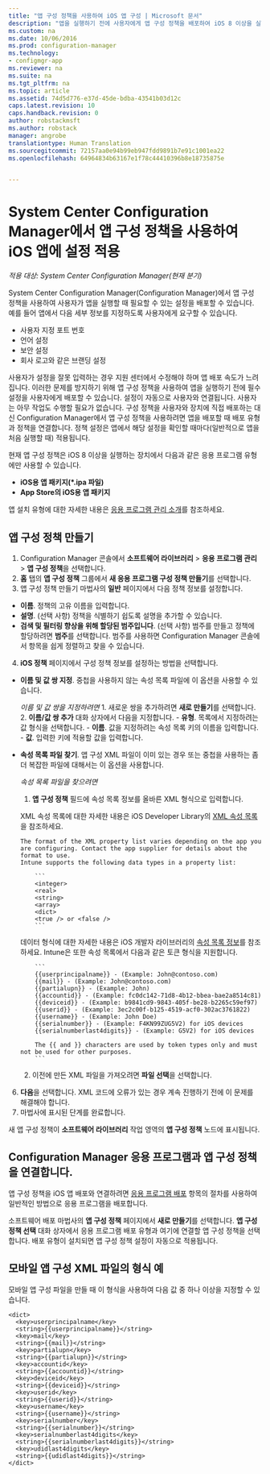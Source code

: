 ```yaml
---
title: "앱 구성 정책을 사용하여 iOS 앱 구성 | Microsoft 문서"
description: "앱을 실행하기 전에 사용자에게 앱 구성 정책을 배포하여 iOS 8 이상을 실행 중인 장치의 구성 문제를 해결합니다."
ms.custom: na
ms.date: 10/06/2016
ms.prod: configuration-manager
ms.technology:
- configmgr-app
ms.reviewer: na
ms.suite: na
ms.tgt_pltfrm: na
ms.topic: article
ms.assetid: 74d5d776-e37d-45de-bdba-43541b03d12c
caps.latest.revision: 10
caps.handback.revision: 0
author: robstackmsft
ms.author: robstack
manager: angrobe
translationtype: Human Translation
ms.sourcegitcommit: 72157aa0e94b99eb947fdd9891b7e91c1001ea22
ms.openlocfilehash: 64964834b63167e1f78c44410396b8e18735875e


---
```

# <a name="apply-settings-to-ios-apps-with-app-configuration-policies-in-system-center-configuration-manager"></a>System Center Configuration Manager에서 앱 구성 정책을 사용하여 iOS 앱에 설정 적용

*적용 대상: System Center Configuration Manager(현재 분기)*


System Center Configuration Manager(Configuration Manager)에서 앱 구성 정책을 사용하여 사용자가 앱을 실행할 때 필요할 수 있는 설정을 배포할 수 있습니다. 예를 들어 앱에서 다음 세부 정보를 지정하도록 사용자에게 요구할 수 있습니다.
- 사용자 지정 포트 번호
- 언어 설정
- 보안 설정
- 회사 로고와 같은 브랜딩 설정

사용자가 설정을 잘못 입력하는 경우 지원 센터에서 수정해야 하며 앱 배포 속도가 느려집니다.
이러한 문제를 방지하기 위해 앱 구성 정책을 사용하여 앱을 실행하기 전에 필수 설정을 사용자에게 배포할 수 있습니다. 설정이 자동으로 사용자와 연결됩니다. 사용자는 아무 작업도 수행할 필요가 없습니다.
구성 정책을 사용자와 장치에 직접 배포하는 대신 Configuration Manager에서 앱 구성 정책을 사용하려면 앱을 배포할 때 배포 유형과 정책을 연결합니다. 정책 설정은 앱에서 해당 설정을 확인할 때마다(일반적으로 앱을 처음 실행할 때) 적용됩니다.

현재 앱 구성 정책은 iOS 8 이상을 실행하는 장치에서 다음과 같은 응용 프로그램 유형에만 사용할 수 있습니다.

- **iOS용 앱 패키지(*.ipa 파일)**
- **App Store의 iOS용 앱 패키지**

앱 설치 유형에 대한 자세한 내용은 [응용 프로그램 관리 소개](/sccm/apps/understand/introduction-to-application-management)를 참조하세요.

## <a name="create-an-app-configuration-policy"></a>앱 구성 정책 만들기

1. Configuration Manager 콘솔에서 **소프트웨어 라이브러리** > **응용 프로그램 관리** > **앱 구성 정책**을 선택합니다.
2. **홈** 탭의 **앱 구성 정책** 그룹에서 **새 응용 프로그램 구성 정책 만들기**를 선택합니다.
3. 앱 구성 정책 만들기 마법사의 **일반** 페이지에서 다음 정책 정보를 설정합니다.
  - **이름**. 정책의 고유 이름을 입력합니다.
  - **설명**. (선택 사항) 정책을 식별하기 쉽도록 설명을 추가할 수 있습니다.
  - **검색 및 필터링 향상을 위해 할당된 범주입니다**. (선택 사항) 범주를 만들고 정책에 할당하려면 **범주**를 선택합니다. 범주를 사용하면 Configuration Manager 콘솔에서 항목을 쉽게 정렬하고 찾을 수 있습니다.
4. **iOS 정책** 페이지에서 구성 정책 정보를 설정하는 방법을 선택합니다.
  - **이름 및 값 쌍 지정**. 중첩을 사용하지 않는 속성 목록 파일에 이 옵션을 사용할 수 있습니다.

      *이름 및 값 쌍을 지정하려면*
        1. 새로운 쌍을 추가하려면 **새로 만들기**를 선택합니다.
        2. **이름/값 쌍 추가** 대화 상자에서 다음을 지정합니다.
            - **유형**. 목록에서 지정하려는 값 형식을 선택합니다.
            - **이름**. 값을 지정하려는 속성 목록 키의 이름을 입력합니다.
            - **값**. 입력한 키에 적용할 값을 입력합니다.

  - **속성 목록 파일 찾기**. 앱 구성 XML 파일이 이미 있는 경우 또는 중첩을 사용하는 좀 더 복잡한 파일에 대해서는 이 옵션을 사용합니다.

    *속성 목록 파일을 찾으려면*

      1.  **앱 구성 정책** 필드에 속성 목록 정보를 올바른 XML 형식으로 입력합니다.

      XML 속성 목록에 대한 자세한 내용은 iOS Developer Library의 [XML 속성 목록](https://developer.apple.com/library/ios/documentation/Cocoa/Conceptual/PropertyLists/UnderstandXMLPlist/UnderstandXMLPlist.html)을 참조하세요.

        The format of the XML property list varies depending on the app you are configuring. Contact the app supplier for details about the format to use.
        Intune supports the following data types in a property list:

            ```
            <integer>
            <real>
            <string>
            <array>
            <dict>
            <true /> or <false />
            ```
    데이터 형식에 대한 자세한 내용은 iOS 개발자 라이브러리의 [속성 목록 정보](https://developer.apple.com/library/content/documentation/Cocoa/Conceptual/PropertyLists/AboutPropertyLists/AboutPropertyLists.html)를 참조하세요.
    Intune은 또한 속성 목록에서 다음과 같은 토큰 형식을 지원합니다.
    
            ```
            {{userprincipalname}} - (Example: John@contoso.com)
            {{mail}} - (Example: John@contoso.com)
            {{partialupn}} - (Example: John)
            {{accountid}} - (Example: fc0dc142-71d8-4b12-bbea-bae2a8514c81)
            {{deviceid}} - (Example: b9841cd9-9843-405f-be28-b2265c59ef97)
            {{userid}} - (Example: 3ec2c00f-b125-4519-acf0-302ac3761822)
            {{username}} - (Example: John Doe)
            {{serialnumber}} - (Example: F4KN99ZUG5V2) for iOS devices
            {{serialnumberlast4digits}} - (Example: G5V2) for iOS devices

            The {{ and }} characters are used by token types only and must not be used for other purposes.
            ```

      2.  이전에 만든 XML 파일을 가져오려면 **파일 선택**을 선택합니다.
6. **다음**을 선택합니다. XML 코드에 오류가 있는 경우 계속 진행하기 전에 이 문제를 해결해야 합니다.
7. 마법사에 표시된 단계를 완료합니다.

새 앱 구성 정책이 **소프트웨어 라이브러리** 작업 영역의 **앱 구성 정책** 노드에 표시됩니다.

## <a name="associate-an-app-configuration-policy-with-a-configuration-manager-application"></a>Configuration Manager 응용 프로그램과 앱 구성 정책을 연결합니다.

앱 구성 정책을 iOS 앱 배포와 연결하려면 [응용 프로그램 배포](/sccm/apps/deploy-use/deploy-applications) 항목의 절차를 사용하여 일반적인 방법으로 응용 프로그램을 배포합니다.

소프트웨어 배포 마법사의 **앱 구성 정책** 페이지에서 **새로 만들기**를 선택합니다. **앱 구성 정책 선택** 대화 상자에서 응용 프로그램 배포 유형과 여기에 연결할 앱 구성 정책을 선택합니다.
배포 유형이 설치되면 앱 구성 정책 설정이 자동으로 적용됩니다.

## <a name="example-format-for-the-mobile-app-configuration-xml-file"></a>모바일 앱 구성 XML 파일의 형식 예

모바일 앱 구성 파일을 만들 때 이 형식을 사용하여 다음 값 중 하나 이상을 지정할 수 있습니다.

```
<dict>
  <key>userprincipalname</key>
  <string>{{userprincipalname}}</string>
  <key>mail</key>
  <string>{{mail}}</string>
  <key>partialupn</key>
  <string>{{partialupn}}</string>
  <key>accountid</key>
  <string>{{accountid}}</string>
  <key>deviceid</key>
  <string>{{deviceid}}</string>
  <key>userid</key>
  <string>{{userid}}</string>
  <key>username</key>
  <string>{{username}}</string>
  <key>serialnumber</key>
  <string>{{serialnumber}}</string>
  <key>serialnumberlast4digits</key>
  <string>{{serialnumberlast4digits}}</string>
  <key>udidlast4digits</key>
  <string>{{udidlast4digits}}</string>
</dict>
```



<!--HONumber=Feb17_HO3-->


